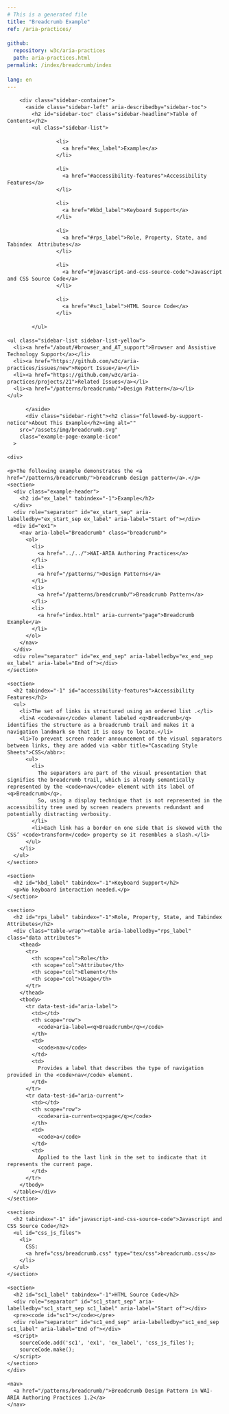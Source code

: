```yaml
---
# This is a generated file
title: "Breadcrumb Example"
ref: /aria-practices/

github:
  repository: w3c/aria-practices
  path: aria-practices.html
permalink: /index/breadcrumb/index

lang: en
---
```

<script src="../js/examples.js"></script>
<script src="../js/highlight.pack.js"></script>
<script src="../js/app.js"></script>

<link href="css/breadcrumb.css" rel="stylesheet" />


<link rel="stylesheet" href="/assets/styles.css">
<!-- Code highlighting styles -->
<link rel="stylesheet" href="/index/css/github.css">

<div>

        <div class="sidebar-container">
          <aside class="sidebar-left" aria-describedby="sidebar-toc">
            <h2 id="sidebar-toc" class="sidebar-headline">Table of Contents</h2>
            <ul class="sidebar-list">
              
                    <li>
                      <a href="#ex_label">Example</a>
                    </li>
                   
                    <li>
                      <a href="#accessibility-features">Accessibility Features</a>
                    </li>
                   
                    <li>
                      <a href="#kbd_label">Keyboard Support</a>
                    </li>
                   
                    <li>
                      <a href="#rps_label">Role, Property, State, and Tabindex  Attributes</a>
                    </li>
                   
                    <li>
                      <a href="#javascript-and-css-source-code">Javascript and CSS Source Code</a>
                    </li>
                   
                    <li>
                      <a href="#sc1_label">HTML Source Code</a>
                    </li>
                  
            </ul>
            
    <ul class="sidebar-list sidebar-list-yellow">
      <li><a href="/about/#browser_and_AT_support">Browser and Assistive Technology Support</a></li>
      <li><a href="https://github.com/w3c/aria-practices/issues/new">Report Issue</a></li>
      <li><a href="https://github.com/w3c/aria-practices/projects/21">Related Issues</a></li>
      <li><a href="/patterns/breadcrumb/">Design Pattern</a></li>
    </ul>
  
          </aside>
          <div class="sidebar-right"><h2 class="followed-by-support-notice">About This Example</h2><img alt=""
        src="/assets/img/breadcrumb.svg"
        class="example-page-example-icon"
      >
  
    <div>
    
    <p>The following example demonstrates the <a href="/patterns/breadcrumb/">breadcrumb design pattern</a>.</p>
    <section>
      <div class="example-header">
        <h2 id="ex_label" tabindex="-1">Example</h2>
      </div>
      <div role="separator" id="ex_start_sep" aria-labelledby="ex_start_sep ex_label" aria-label="Start of"></div>
      <div id="ex1">
        <nav aria-label="Breadcrumb" class="breadcrumb">
          <ol>
            <li>
              <a href="../../">WAI-ARIA Authoring Practices</a>
            </li>
            <li>
              <a href="/patterns/">Design Patterns</a>
            </li>
            <li>
              <a href="/patterns/breadcrumb/">Breadcrumb Pattern</a>
            </li>
            <li>
              <a href="index.html" aria-current="page">Breadcrumb Example</a>
            </li>
          </ol>
        </nav>
      </div>
      <div role="separator" id="ex_end_sep" aria-labelledby="ex_end_sep ex_label" aria-label="End of"></div>
    </section>

    <section>
      <h2 tabindex="-1" id="accessibility-features">Accessibility Features</h2>
      <ul>
        <li>The set of links is structured using an ordered list .</li>
        <li>A <code>nav</code> element labeled <q>Breadcrumb</q> identifies the structure as a breadcrumb trail and makes it a navigation landmark so that it is easy to locate.</li>
        <li>To prevent screen reader announcement of the visual separators between links, they are added via <abbr title="Cascading Style Sheets">CSS</abbr>:
          <ul>
            <li>
              The separators are part of the visual presentation that signifies the breadcrumb trail, which is already semantically represented by the <code>nav</code> element with its label of <q>Breadcrumb</q>.
              So, using a display technique that is not represented in the accessibility tree used by screen readers prevents redundant and potentially distracting verbosity.
            </li>
            <li>Each link has a border on one side that is skewed with the CSS’ <code>transform</code> property so it resembles a slash.</li>
          </ul>
        </li>
      </ul>
    </section>

    <section>
      <h2 id="kbd_label" tabindex="-1">Keyboard Support</h2>
      <p>No keyboard interaction needed.</p>
    </section>

    <section>
      <h2 id="rps_label" tabindex="-1">Role, Property, State, and Tabindex  Attributes</h2>
      <div class="table-wrap"><table aria-labelledby="rps_label" class="data attributes">
        <thead>
          <tr>
            <th scope="col">Role</th>
            <th scope="col">Attribute</th>
            <th scope="col">Element</th>
            <th scope="col">Usage</th>
          </tr>
        </thead>
        <tbody>
          <tr data-test-id="aria-label">
            <td></td>
            <th scope="row">
              <code>aria-label=<q>Breadcrumb</q></code>
            </th>
            <td>
              <code>nav</code>
            </td>
            <td>
              Provides a label that describes the type of navigation provided in the <code>nav</code> element.
            </td>
          </tr>
          <tr data-test-id="aria-current">
            <td></td>
            <th scope="row">
              <code>aria-current=<q>page</q></code>
            </th>
            <td>
              <code>a</code>
            </td>
            <td>
              Applied to the last link in the set to indicate that it represents the current page.
            </td>
          </tr>
        </tbody>
      </table></div>
    </section>

    <section>
      <h2 tabindex="-1" id="javascript-and-css-source-code">Javascript and CSS Source Code</h2>
      <ul id="css_js_files">
        <li>
          CSS:
          <a href="css/breadcrumb.css" type="tex/css">breadcrumb.css</a>
        </li>
      </ul>
    </section>

    <section>
      <h2 id="sc1_label" tabindex="-1">HTML Source Code</h2>
      <div role="separator" id="sc1_start_sep" aria-labelledby="sc1_start_sep sc1_label" aria-label="Start of"></div>
      <pre><code id="sc1"></code></pre>
      <div role="separator" id="sc1_end_sep" aria-labelledby="sc1_end_sep sc1_label" aria-label="End of"></div>
      <script>
        sourceCode.add('sc1', 'ex1', 'ex_label', 'css_js_files');
        sourceCode.make();
      </script>
    </section>
    </div>

    <nav>
      <a href="/patterns/breadcrumb/">Breadcrumb Design Pattern in WAI-ARIA Authoring Practices 1.2</a>
    </nav>
  </div>
        </div>
      
</div>
<script>
  var SkipToConfig = {
    settings: {
      skipTo: {
        displayOption: 'popup',
        attachElement: '#site-header',
        colorTheme: 'aria'
      }
    }
  };
</script>
<script src="/assets/skipto.min.js"></script>
